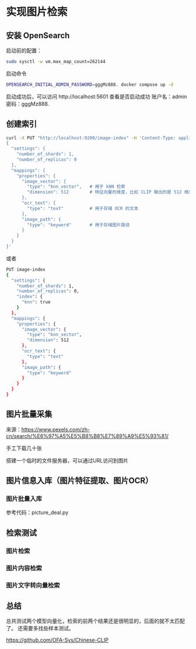 
# 实现图片检索

## 安装 OpenSearch

启动前的配置：
```bash
sudo sysctl -w vm.max_map_count=262144
```

启动命令
```bash
OPENSEARCH_INITIAL_ADMIN_PASSWORD=gggMz888. docker compose up -d
```
启动成功后，可以访问 http://localhost:5601 查看是否启动成功
账户名：admin
密码：gggMz888.

## 创建索引

```bash
curl -X PUT "http://localhost:9200/image-index" -H 'Content-Type: application/json' -d'
{
  "settings": {
    "number_of_shards": 1,
    "number_of_replicas": 0
  },
  "mappings": {
    "properties": {
      "image_vector": {
        "type": "knn_vector",   # 用于 kNN 检索
        "dimension": 512        # 特征向量的维度，比如 CLIP 输出的是 512 维向量
      },
      "ocr_text": {
        "type": "text"          # 用于存储 OCR 的文本
      },
      "image_path": {
        "type": "keyword"       # 用于存储图片路径
      }
    }
  }
}'
```
或者
```bash
PUT image-index
{
  "settings": {
    "number_of_shards": 1,
    "number_of_replicas": 0,
    "index": {
      "knn": true
    }
  },
  "mappings": {
    "properties": {
      "image_vector": {
        "type": "knn_vector", 
        "dimension": 512       
      },
      "ocr_text": {
        "type": "text"         
      },
      "image_path": {
        "type": "keyword"      
      }
    }
  }
}
```
## 图片批量采集
来源：https://www.pexels.com/zh-cn/search/%E6%97%A5%E5%B8%B8%E7%89%A9%E5%93%81/

手工下载几十张

搭建一个临时的文件服务器，可以通过URL访问到图片

## 图片信息入库（图片特征提取、图片OCR）

### 图片批量入库
参考代码：picture_deal.py

## 检索测试
### 图片检索

### 图片内容检索

### 图片文字转向量检索

## 总结
总共测试两个模型向量化，检索的前两个结果还是很明显的，后面的就不太匹配了。
还需要多找些样本测试。

https://github.com/OFA-Sys/Chinese-CLIP
